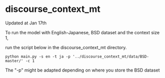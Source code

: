 # discourse_context_mt

Updated at Jan 17th

To run the model with English-Japanese, BSD dataset and the context size 1,

run the script below in the discourse_context_mt directory.
```
python main.py -s en -t ja -p '../discourse_context_mt/data/BSD-master/' -c 1
```

The "-p" might be adapted depending on where you store the BSD dataset
